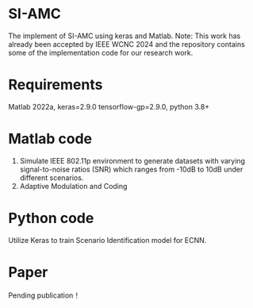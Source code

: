 # SI-AMC
The implement of SI-AMC using keras and Matlab.
Note: This work has already been accepted by IEEE WCNC 2024 and the repository contains some of the implementation code for our research work. 
# Requirements
Matlab 2022a, keras=2.9.0 tensorflow-gp=2.9.0, python 3.8+
# Matlab code
1. Simulate IEEE 802.11p environment to generate datasets with varying signal-to-noise ratios (SNR) which ranges from -10dB to 10dB under different scenarios.
2. Adaptive Modulation and Coding
# Python code
Utilize Keras to train Scenario Identification model for ECNN.
# Paper
Pending publication！
